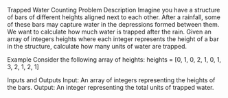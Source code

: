 Trapped Water Counting Problem
Description
Imagine you have a structure of bars of different heights aligned next to each other. After a rainfall, some of these bars may capture water in the depressions formed between them. We want to calculate how much water is trapped after the rain.
Given an array of integers heights where each integer represents the height of a bar in the structure, calculate how many units of water are trapped.
 
Example
Consider the following array of heights:
heights = [0, 1, 0, 2, 1, 0, 1, 3, 2, 1, 2, 1]

Inputs and Outputs
Input: An array of integers representing the heights of the bars.
Output: An integer representing the total units of trapped water.